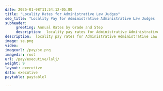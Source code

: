 ```yaml
---
date: 2025-01-08T11:54:12-05:00
title: "Locality Rates for Administrative Law Judges"
seo_title: "Locality Pay for Administrative Administrative Law Judges | Federal ALJ Salaries "
subheader:
     greeting: Annual Rates by Grade and Step
     description:  locality pay rates for Administrative Administrative Law Judges (ALJs) in the federal government. Understand how locality affects ALJ salaries.
description:  locality pay rates for Administrative Administrative Law Judges (ALJs) in the federal government. Understand how locality affects ALJ salaries.
image: se.png
video: 
imageurl: /pay/se.png
imagedir: root
url: /pay/executive/lalj/
weight: 9
layout: executive
data: executive
paytable: paytable7

---
```

